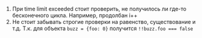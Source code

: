 1. При time limit exceeded стоит проверить, не получилось ли где-то бесконечного цикла. Например, продолбан i++
2. Не стоит забывать строгие проверки на равенство, существование и т.д. Т.к. для объекта `buzz = {foo: 0}` получится `!!buzz.foo === false` 